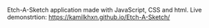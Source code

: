 Etch-A-Sketch application made with JavaScript, CSS and html. Live demonstrtion: https://kamilkhxn.github.io/Etch-A-Sketch/